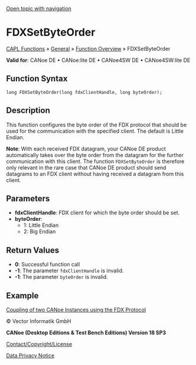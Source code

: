 [Open topic with navigation](../../../../../CANoeDEFamily.htm#Topics/CAPLFunctions/Other/Functions/CAPLfunctionFDXSetByteOrder.md)

# FDXSetByteOrder

[CAPL Functions](../../CAPLfunctions.md) » [General](../CAPLGeneralStartPage.md) » [Function Overview](../CAPLfunctionsGeneralOverview.md) » FDXSetByteOrder

**Valid for**: CANoe DE • CANoe:lite DE • CANoe4SW DE • CANoe4SW:lite DE

## Function Syntax

```
long FDXSetByteOrder(long fdxClientHandle, long byteOrder);
```

## Description

This function configures the byte order of the FDX protocol that should be used for the communication with the specified client. The default is Little Endian.

**Note**: With each received FDX datagram, your CANoe DE product automatically takes over the byte order from the datagram for the further communication with this client. The function `FDXSetByteOrder` is therefore only relevant in the rare case that CANoe DE product should send datagrams to an FDX client without having received a datagram from this client.

## Parameters

- **fdxClientHandle**: FDX client for which the byte order should be set.
- **byteOrder**:
  - 1: Little Endian
  - 2: Big Endian

## Return Values

- **0**: Successful function call
- **-1**: The parameter `fdxClientHandle` is invalid.
- **-1**: The parameter `byteOrder` is invalid.

## Example

[Coupling of two CANoe Instances using the FDX Protocol](../../../CANoeCANalyzer/Interfaces/FDXProtocolCouplingCANoeInstances.md)

© Vector Informatik GmbH

**CANoe (Desktop Editions & Test Bench Editions) Version 18 SP3**

[Contact/Copyright/License](../../../Shared/ContactCopyrightLicense.md)

[Data Privacy Notice](https://www.vector.com/int/en/company/get-info/privacy-policy/)